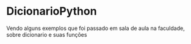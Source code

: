 # DicionarioPython
Vendo alguns exemplos que foi passado em sala de aula na faculdade, sobre dicionario e suas funções
